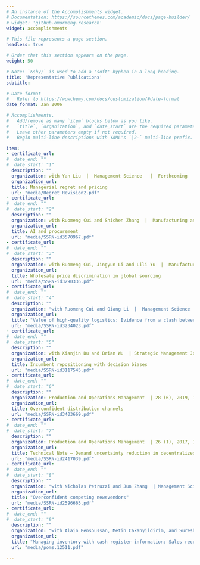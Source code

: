 ```yaml
---
# An instance of the Accomplishments widget.
# Documentation: https://sourcethemes.com/academic/docs/page-builder/
# widget: 'github.omormeng.research'
widget: accomplishments

# This file represents a page section.
headless: true

# Order that this section appears on the page.
weight: 50

# Note: `&shy;` is used to add a 'soft' hyphen in a long heading.
title: 'Representative Publications'
subtitle:

# Date format
#   Refer to https://wowchemy.com/docs/customization/#date-format
date_format: Jan 2006

# Accomplishments.
#   Add/remove as many `item` blocks below as you like.
#   `title`, `organization`, and `date_start` are the required parameters.
#   Leave other parameters empty if not required.
#   Begin multi-line descriptions with YAML's `|2-` multi-line prefix.

item:
- certificate_url: 
#  date_end: ""
#  date_start: "1"
  description: ""
  organization: with Yan Liu  |  Management Science   |  Forthcoming
  organization_url: 
  title: Managerial regret and pricing
  url: "media/Regret_Revision2.pdf"
- certificate_url: 
#  date_end: ""
#  date_start: "2"
  description: ""
  organization: with Ruomeng Cui and Shichen Zhang  |  Manufacturing and Service Operations Management   | Forthcoming
  organization_url: 
  title: AI and procurement
  url: "media/SSRN-id3570967.pdf"
- certificate_url: 
#  date_end: ""
#  date_start: "3"
  description: ""
  organization: with Ruomeng Cui, Jingyun Li and Lili Yu  |  Manufacturing and Service Operations Management  | Forthcoming
  organization_url: 
  title: Wholesale price discrimination in global sourcing
  url: "media/SSRN-id3290336.pdf"
- certificate_url:
#  date_end: ""
#  date_start: "4"
  description: ""
  organization: "with Ruomeng Cui and Qiang Li  |  Management Science  | 66 (9), 2020, 3879-3902"
  organization_url: 
  title: "Value of high-quality logistics: Evidence from a clash between SF Express and Alibaba"
  url: "media/SSRN-id3234023.pdf"
- certificate_url: 
#  date_end: ""
#  date_start: "5"
  description: ""
  organization: with Xianjin Du and Brian Wu  | Strategic Management Journal  | 40 (12), 2019, 1984-2010
  organization_url: 
  title: Incumbent repositioning with decision biases 
  url: "media/SSRN-id3117545.pdf"
- certificate_url: 
#  date_end: ""
#  date_start: "6"
  description: ""
  organization: Production and Operations Management  | 28 (6), 2019, 1347-1365
  organization_url: 
  title: Overconfident distribution channels
  url: "media/SSRN-id3403669.pdf"
- certificate_url: 
#  date_end: ""
#  date_start: "7"
  description: ""
  organization: Production and Operations Management  | 26 (1), 2017, 156-161
  organization_url: 
  title: Technical Note – Demand uncertainty reduction in decentralized supply chains
  url: "media/SSRN-id2417039.pdf"
- certificate_url: 
#  date_end: ""
#  date_start: "8"
  description: ""
  organization: "with Nicholas Petruzzi and Jun Zhang  | Management Science  | 63(8), 2017, 2637-2646"
  organization_url: 
  title: "Overconfident competing newsvendors"
  url: "media/SSRN-id2596665.pdf"
- certificate_url: 
#  date_end: ""
#  date_start: "9"
  description: ""
  organization: "with Alain Bensoussan, Metin Cakanyildirim, and Suresh P. Sethi  | Production and Operations Management  | 25(1), 2016, 9-21 (Covered by ScienceDaily, AAAS, and UTDallas News)"
  organization_url: 
  title: "Managing inventory with cash register information: Sales recorded but not demands"
  url: "media/poms.12511.pdf"
  
---
```


